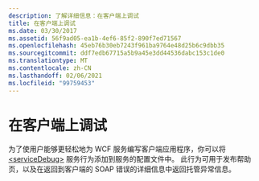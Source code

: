 ```yaml
---
description: 了解详细信息：在客户端上调试
title: 在客户端上调试
ms.date: 03/30/2017
ms.assetid: 56f9ad05-ea1b-4ef6-85f2-890f7ed71567
ms.openlocfilehash: 45eb76b30eb7243f961ba9764e48d25b6c9dbb35
ms.sourcegitcommit: ddf7edb67715a5b9a45e3dd44536dabc153c1de0
ms.translationtype: MT
ms.contentlocale: zh-CN
ms.lasthandoff: 02/06/2021
ms.locfileid: "99759453"
---
```

# <a name="debugging-on-the-client"></a>在客户端上调试

为了使用户能够更轻松地为 WCF 服务编写客户端应用程序，你可以将 [\<serviceDebug>](../../../configure-apps/file-schema/wcf/servicedebug.md) 服务行为添加到服务的配置文件中。 此行为可用于发布帮助页，以及在返回到客户端的 SOAP 错误的详细信息中返回托管异常信息。
